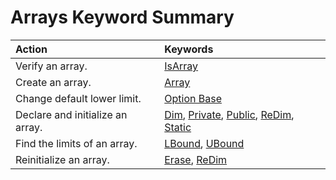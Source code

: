 
# Arrays Keyword Summary


|**Action**|**Keywords**|
|:-----|:-----|
|Verify an array.|[IsArray](b7926cce-3e55-4074-1a04-99dac608fcb1.md)|
|Create an array.|[Array](dc7926a0-b70d-67ee-482f-d7bcdaffe139.md)|
|Change default lower limit.|[Option Base](21f45e9e-2cb2-3a45-0484-d23adae77e3e.md)|
|Declare and initialize an array.|[Dim](674a6797-5827-9ce6-6375-e24b21977a6d.md), [Private](f578a258-aac1-3dc5-ab1d-e74baaaf7244.md), [Public](c8c8771b-d4cf-d5dc-4160-110472e252b4.md), [ReDim](5044cb55-6cdc-16a7-6558-dcff7ab4b933.md), [Static](56b817bc-7324-cc0b-10ec-7ffea364b91e.md)|
|Find the limits of an array.|[LBound](49520e9d-305b-4f5b-3ae6-df92f875d1eb.md), [UBound](8dda22e9-d9f9-9944-1b91-cfb8b61774a7.md)|
|Reinitialize an array.|[Erase](b051ba13-3669-57e5-b023-cc4d52ec93f6.md), [ReDim](5044cb55-6cdc-16a7-6558-dcff7ab4b933.md)|
